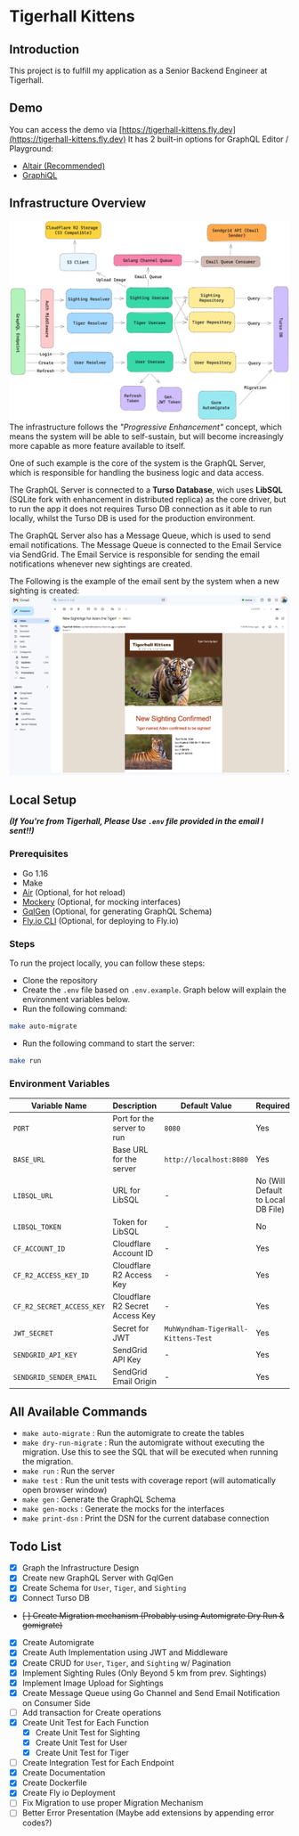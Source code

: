 # Tigerhall Kittens

## Introduction
This project is to fulfill my application as a Senior Backend Engineer at Tigerhall. 

## Demo
You can access the demo via [https://tigerhall-kittens.fly.dev](https://tigerhall-kittens.fly.dev)
It has 2 built-in options for GraphQL Editor / Playground:
- [Altair (Recommended)](https://tigerhall-kittens.fly.dev/altair)
- [GraphiQL](https://tigerhall-kittens.fly.dev/graphiql)

## Infrastructure Overview
![Infra Overview](schema.png)
The infrastructure follows the *"Progressive Enhancement"* concept, which means the system will be able to self-sustain, but will become increasingly more capable as more feature available to itself. 

One of such example is the core of the system is the GraphQL Server, which is responsible for handling the business logic and data access. 

The GraphQL Server is connected to a **Turso Database**, wich uses **LibSQL** (SQLite fork with enhancement in distributed replica) as the core driver, but to run the app it does not requires Turso DB connection as it able to run locally, whilst the Turso DB is used for the production environment.

The GraphQL Server also has a Message Queue, which is used to send email notifications. The Message Queue is connected to the Email Service via SendGrid. The Email Service is responsible for sending the email notifications whenever new sightings are created. 

The Following is the example of the email sent by the system when a new sighting is created:
![Email Example](email-sample.png)
## Local Setup
***(If You're from Tigerhall, Please Use `.env` file provided in the email I sent!!)***

### Prerequisites
- Go 1.16
- Make
- [Air](https://github.com/cosmtrek/air) (Optional, for hot reload)
- [Mockery](https://github.com/vektra/mockery) (Optional, for mocking interfaces)
- [GqlGen](https://gqlgen.com/) (Optional, for generating GraphQL Schema)
- [Fly.io CLI](https://fly.io/docs/getting-started/installing-flyctl/) (Optional, for deploying to Fly.io)

### Steps
To run the project locally, you can follow these steps:
- Clone the repository
- Create the `.env` file based on `.env.example`. Graph below will explain the environment variables below.
- Run the following command:
```bash
make auto-migrate
```
- Run the following command to start the server:
```bash
make run
```
### Environment Variables
| Variable Name | Description | Default Value | Required |
| ------------- | ----------- | ------------- | -------- |
| `PORT` | Port for the server to run | `8080` | Yes |
| `BASE_URL` | Base URL for the server | `http://localhost:8080` | Yes |
| `LIBSQL_URL` | URL for LibSQL | - | No (Will Default to Local DB File) |
| `LIBSQL_TOKEN` | Token for LibSQL | - | No |
| `CF_ACCOUNT_ID` | Cloudflare Account ID | - | Yes |
| `CF_R2_ACCESS_KEY_ID` | Cloudflare R2 Access Key | - | Yes |
| `CF_R2_SECRET_ACCESS_KEY` | Cloudflare R2 Secret Access Key | - | Yes |
| `JWT_SECRET ` | Secret for JWT | `MuhWyndham-TigerHall-Kittens-Test` | Yes |
| `SENDGRID_API_KEY` | SendGrid API Key | - | Yes |
| `SENDGRID_SENDER_EMAIL` | SendGrid Email Origin | - | Yes |

## All Available Commands
- `make auto-migrate` : Run the automigrate to create the tables
- `make dry-run-migrate` : Run the automigrate without executing the migration. Use this to see the SQL that will be executed when running the migration.
- `make run` : Run the server
- `make test` : Run the unit tests with coverage report (will automatically open browser window)
- `make gen` : Generate the GraphQL Schema
- `make gen-mocks` : Generate the mocks for the interfaces
- `make print-dsn` : Print the DSN for the current database connection

## Todo List
- [x] Graph the Infrastructure Design
- [x] Create new GraphQL Server with GqlGen
- [x] Create Schema for `User`, `Tiger`, and `Sighting`
- [x] Connect Turso DB
- ~~[ ] Create Migration mechanism (Probably using Automigrate Dry Run & gomigrate)~~
- [x] Create Automigrate
- [x] Create Auth Implementation using JWT and Middleware
- [x] Create CRUD for `User`, `Tiger`, and `Sighting` w/ Pagination
- [x] Implement Sighting Rules (Only Beyond 5 km from prev. Sightings)
- [x] Implement Image Upload for Sightings
- [x] Create Message Queue using Go Channel and Send Email Notification on Consumer Side
- [ ] Add transaction for Create operations
- [x] Create Unit Test for Each Function
  - [x] Create Unit Test for Sighting
  - [x] Create Unit Test for User
  - [x] Create Unit Test for Tiger
- [ ] Create Integration Test for Each Endpoint
- [x] Create Documentation
- [x] Create Dockerfile
- [x] Create Fly io Deployment
- [ ] Fix Migration to use proper Migration Mechanism
- [ ] Better Error Presentation (Maybe add extensions by appending error codes?)

